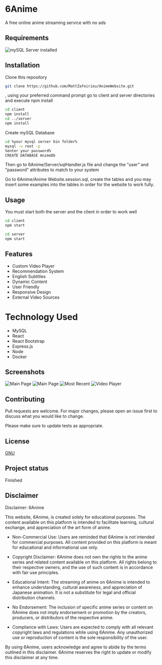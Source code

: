 # 6Anime

A free online anime streaming service with no ads

## Requirements

![mySQL Server]("https://dev.mysql.com/downloads/mysql/") installed

## Installation

Clone this repository

```bash
git clone https://github.com/MattZafeiriou/AnimeWebsite.git
```

, using your preferred command prompt go to client and server directories and execute npm install

```bash
cd client
npm install
cd ../server
npm install
```

Create mySQL Database
```bash
cd %your mysql server bin folder%
mysql -u root -p
%enter your password%
CREATE DATABASE AnimeDb
```
Then go to 6Anime/Server/sqlHandler.js file and change the "user" and "password" attributes to match to your system

Go to 6Anime/Anime Website.session.sql, create the tables and you may insert some examples into the tables in order for the website to work fully.

## Usage

You must start both the server and the client in order to work well

```bash
cd client
npm start
```
```bash
cd server
npm start
```

## Features
- Custom Video Player
- Recommendation System
- English Subtitles
- Dynamic Content
- User Friendly
- Responsive Design
- External Video Sources

# Technology Used
- MySQL
- React
- React Bootstrap
- Express.js
- Node
- Docker

## Screenshots
![Main Page](https://github.com/MattZafeiriou/AnimeWebsite/blob/main/Screenshots/Screenshot_1.jpg)
![Main Page](https://github.com/MattZafeiriou/AnimeWebsite/blob/main/Screenshots/Screenshot_2.jpg)
![Most Recent](https://github.com/MattZafeiriou/AnimeWebsite/blob/main/Screenshots/Screenshot_3.jpg)
![Video Player](https://github.com/MattZafeiriou/AnimeWebsite/blob/main/Screenshots/Screenshot_4.jpg)

## Contributing

Pull requests are welcome. For major changes, please open an issue first
to discuss what you would like to change.

Please make sure to update tests as appropriate.

## License

[GNU](https://github.com/MattZafeiriou/AnimeWebsite/blob/main/LICENSE)

## Project status
Finished

## Disclaimer
Disclaimer: 6Anime

This website, 6Anime, is created solely for educational purposes. The content available on this platform is intended to facilitate learning, cultural exchange, and appreciation of the art form of anime.

- Non-Commercial Use: Users are reminded that 6Anime is not intended for commercial purposes. All content provided on this platform is meant for educational and informational use only.

- Copyright Disclaimer: 6Anime does not own the rights to the anime series and related content available on this platform. All rights belong to their respective owners, and the use of such content is in accordance with fair use principles.

- Educational Intent: The streaming of anime on 6Anime is intended to enhance understanding, cultural awareness, and appreciation of Japanese animation. It is not a substitute for legal and official distribution channels.

- No Endorsement: The inclusion of specific anime series or content on 6Anime does not imply endorsement or promotion by the creators, producers, or distributors of the respective anime.

- Compliance with Laws: Users are expected to comply with all relevant copyright laws and regulations while using 6Anime. Any unauthorized use or reproduction of content is the sole responsibility of the user.

By using 6Anime, users acknowledge and agree to abide by the terms outlined in this disclaimer. 6Anime reserves the right to update or modify this disclaimer at any time.
